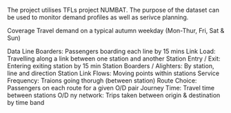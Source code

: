 The project utilises TFLs project NUMBAT.
The purpose of the dataset can be used to monitor demand profiles as well as serivce planning.

Coverage
Travel demand on a typical autumn weekday (Mon-Thur, Fri, Sat & Sun)

Data
Line Boarders: Passengers boarding each line by 15 mins
Link Load: Travelling along a link between one station and another
Station Entry / Exit: Entering exiting station by 15 min
Station Boarders / Alighters: By station, line and direction
Station Link Flows: Moving points within stations
Service Frequency: Traions going thorugh (between station) 
Route Choice: Passengers on each route for a given O/D pair
Journey Time: Travel time between stations
O/D ny network: Trips taken  between origin & destination by time band
